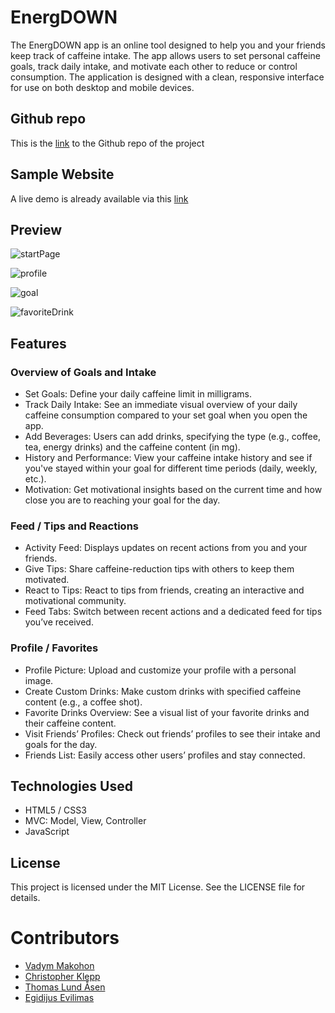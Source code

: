 # EnergDOWN

The EnergDOWN app is an online tool designed to help you and your friends keep track of caffeine intake. The app allows users to set personal caffeine goals, track daily intake, and motivate each other to reduce or control consumption. The application is designed with a clean, responsive interface for use on both desktop and mobile devices.
## Github repo

This is the [link](https://github.com/VadymMakohon/EnergDOWN) to the Github repo of the project

## Sample Website

A live demo is already available via this [link](https://vadymmakohon.github.io/EnergDOWN/)

## Preview
![startPage](https://github.com/user-attachments/assets/0585c3b7-de5d-408b-add8-2e229a1e86b9)

![profile](https://github.com/user-attachments/assets/0558964e-4bbe-436c-a8ad-2187624ede81)

![goal](https://github.com/user-attachments/assets/d228721e-4b60-48a5-b738-9b904a91f918)

![favoriteDrink](https://github.com/user-attachments/assets/1d71e087-00d5-4f08-b489-8fca92de8227)

## Features

### Overview of Goals and Intake

- Set Goals: Define your daily caffeine limit in milligrams.
- Track Daily Intake: See an immediate visual overview of your daily caffeine consumption compared to your set goal when you open the app.
- Add Beverages: Users can add drinks, specifying the type (e.g., coffee, tea, energy drinks) and the caffeine content (in mg).
- History and Performance: View your caffeine intake history and see if you've stayed within your goal for different time periods (daily, weekly, etc.).
- Motivation: Get motivational insights based on the current time and how close you are to reaching your goal for the day.

### Feed / Tips and Reactions

- Activity Feed: Displays updates on recent actions from you and your friends.
- Give Tips: Share caffeine-reduction tips with others to keep them motivated.
- React to Tips: React to tips from friends, creating an interactive and motivational community.
- Feed Tabs: Switch between recent actions and a dedicated feed for tips you’ve received.

### Profile / Favorites

- Profile Picture: Upload and customize your profile with a personal image.
- Create Custom Drinks: Make custom drinks with specified caffeine content (e.g., a coffee shot).
- Favorite Drinks Overview: See a visual list of your favorite drinks and their caffeine content.
- Visit Friends’ Profiles: Check out friends’ profiles to see their intake and goals for the day.
- Friends List: Easily access other users’ profiles and stay connected.

## Technologies Used

- HTML5 / CSS3
- MVC: Model, View, Controller
- JavaScript

## License

This project is licensed under the MIT License. See the LICENSE file for details.

# Contributors

- [Vadym Makohon](https://github.com/VadymMakohon)
- [Christopher Klepp](https://github.com/christopherkp)
- [Thomas Lund Åsen](https://github.com/Rullekake)
- [Egidijus Evilimas](https://github.com/evilimas)
